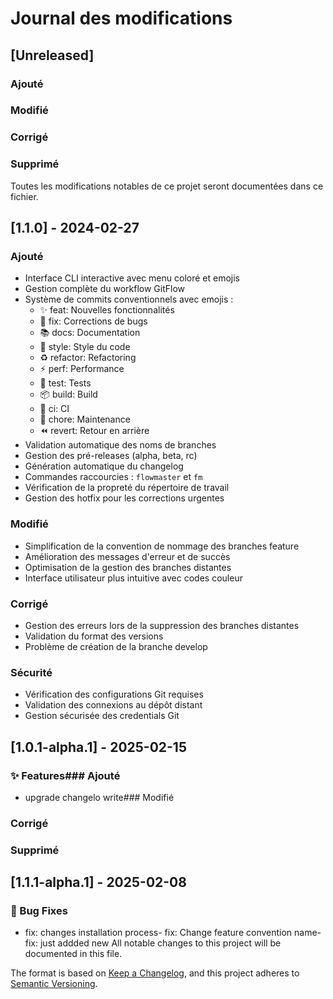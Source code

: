 # Journal des modifications

## [Unreleased]
### Ajouté
### Modifié
### Corrigé
### Supprimé

Toutes les modifications notables de ce projet seront documentées dans ce fichier.

## [1.1.0] - 2024-02-27

### Ajouté
- Interface CLI interactive avec menu coloré et emojis
- Gestion complète du workflow GitFlow
- Système de commits conventionnels avec emojis :
  - ✨ feat: Nouvelles fonctionnalités
  - 🐛 fix: Corrections de bugs
  - 📚 docs: Documentation
  - 💎 style: Style du code
  - ♻️ refactor: Refactoring
  - ⚡️ perf: Performance
  - 🚨 test: Tests
  - 📦 build: Build
  - 👷 ci: CI
  - 🔧 chore: Maintenance
  - ⏪️ revert: Retour en arrière
- Validation automatique des noms de branches
- Gestion des pré-releases (alpha, beta, rc)
- Génération automatique du changelog
- Commandes raccourcies : `flowmaster` et `fm`
- Vérification de la propreté du répertoire de travail
- Gestion des hotfix pour les corrections urgentes

### Modifié
- Simplification de la convention de nommage des branches feature
- Amélioration des messages d'erreur et de succès
- Optimisation de la gestion des branches distantes
- Interface utilisateur plus intuitive avec codes couleur

### Corrigé
- Gestion des erreurs lors de la suppression des branches distantes
- Validation du format des versions
- Problème de création de la branche develop

### Sécurité
- Vérification des configurations Git requises
- Validation des connexions au dépôt distant
- Gestion sécurisée des credentials Git

## [1.0.1-alpha.1] - 2025-02-15
### ✨ Features### Ajouté
-  upgrade changelo write### Modifié
### Corrigé
### Supprimé

## [1.1.1-alpha.1] - 2025-02-08

### 🐛 Bug Fixes
- fix: changes installation process- fix: Change feature convention name- fix: just addded new
All notable changes to this project will be documented in this file.

The format is based on [Keep a Changelog](https://keepachangelog.com/en/1.0.0/),
and this project adheres to [Semantic Versioning](https://semver.org/spec/v2.0.0.html).

